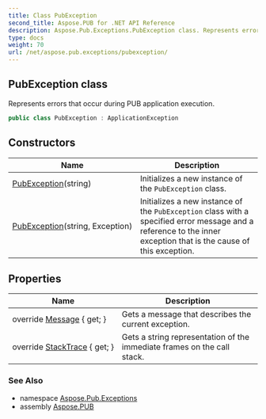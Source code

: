 ```yaml
---
title: Class PubException
second_title: Aspose.PUB for .NET API Reference
description: Aspose.Pub.Exceptions.PubException class. Represents errors that occur during PUB application execution
type: docs
weight: 70
url: /net/aspose.pub.exceptions/pubexception/
---
```

## PubException class

Represents errors that occur during PUB application execution.

```csharp
public class PubException : ApplicationException
```

## Constructors

| Name | Description |
| --- | --- |
| [PubException](pubexception/#constructor)(string) | Initializes a new instance of the `PubException` class. |
| [PubException](pubexception/#constructor_1)(string, Exception) | Initializes a new instance of the `PubException` class with a specified error message and a reference to the inner exception that is the cause of this exception. |

## Properties

| Name | Description |
| --- | --- |
| override [Message](../../aspose.pub.exceptions/pubexception/message/) { get; } | Gets a message that describes the current exception. |
| override [StackTrace](../../aspose.pub.exceptions/pubexception/stacktrace/) { get; } | Gets a string representation of the immediate frames on the call stack. |

### See Also

* namespace [Aspose.Pub.Exceptions](../../aspose.pub.exceptions/)
* assembly [Aspose.PUB](../../)


